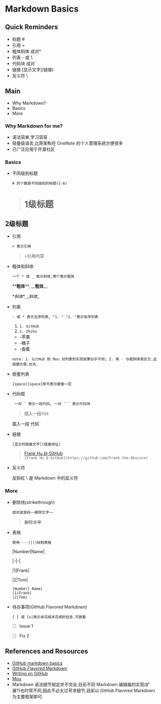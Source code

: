 # Markdown Basics


## Quick Reminders
* 标题 #
* 引用 >
* 粗体斜体 成对*
* 列表 - 或 1.
* 代码块 成对 `
* 链接 \[显示文字](链接)
* 反义符 \


## Main
- Why Markdown?
- Basics
- More

### Why Markdown for me?
- 语法简单,学习容易
- 轻量级语言,比原架构在 OneNote 的个人管理系统方便很多
- 已广泛应用于开源社区

### Basics
* 不同级别标题

    `# 的个数是不同级别的标题(1-6)`

    ># 1级标题
## 2级标题

* 引用

	`> 表示引用`
	>\>引用内容

* 粗体和斜体

	`一个 * 或 _ 表示斜体,两个表示粗体`
	
    \*\***粗体**\*\*, \_\___粗体__\_\_
    
    \**斜体*\*, \__斜体_\_

* 列表

    `- 或 * 表示无序列表, "1. " "2. "表示有序列表`
    1. `1. GitHub`   
    2. `2. Zhihu`

	* \-苹果			
	* \-橘子
	* \-香蕉

	`note: 1. GitHub 和 Mou 对列表的实现效果似乎不同; 2. 用 - 与粗斜体易区分,且按键方便,优先.`

* 嵌套列表

	`[space][space]即可表示嵌套一层`

* 代码框

	`` 一对 ` 表示一段代码, 一对 ``` 表示代码块`` 
	>插入一段`代码`
	
    插入一段\`代码\`

* 链接

	`[显示的链接文字](链接地址)`
	>[Frank Hu @ GitHub](https://github.com/Frank-the-Obscure)	
	`[Frank Hu @ GitHub](https://github.com/Frank-the-Obscure)`

* 反义符 

	反斜杠 \ 是 Markdown 中的反义符
 
### More
* 删除线(strikethrough)

    `成对波浪线~~删除文字~~`
	>~~删除文字~~

* 表格

	`使用----||||绘制表格`
	
	|Number|Name|
	
	|-|-|
	
	|1|Frank|
	
	|2|Tom|
	
    ```
    |Number| Name|
	|1|Frank|
	|2|Tom|
	```
* 待办事项(GitHub Flavored Markdown)

	`[ ] 或 [x]表示未完成未完成的任务,可嵌套`
	
	
	 - [ ] Issue 1
	 - [ ] Fix 2
	 
	

## References and Resources

* [GitHub markdown basics](https://help.github.com/articles/markdown-basics/)
* [GitHub Flavored Markdown](https://help.github.com/articles/github-flavored-markdown/)
* [Writing on GitHub](https://help.github.com/articles/writing-on-github/)
* [Mou](http://25.io/mou/)
* Markdown 语法细节规定并不完全,目前不同 Markdown 编辑器的实现(扩展?)也时常不同,因此不必太过苛求细节,目前以 GitHub Flavored Markdown 为主要框架即可.